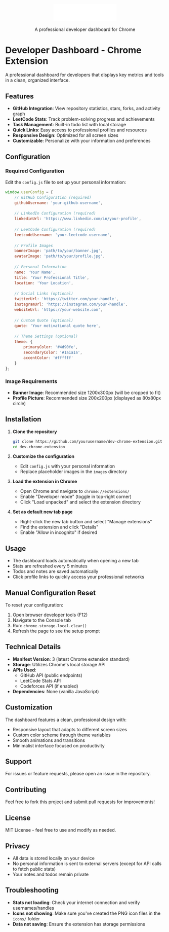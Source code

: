 <div align="center">
  <img src="logo.png" alt="DevMe Logo" width="200"/>
  <p>A professional developer dashboard for Chrome</p>
</div>

# Developer Dashboard - Chrome Extension

A professional dashboard for developers that displays key metrics and tools in a clean, organized interface.

## Features

- **GitHub Integration**: View repository statistics, stars, forks, and activity graph
- **LeetCode Stats**: Track problem-solving progress and achievements
- **Task Management**: Built-in todo list with local storage
- **Quick Links**: Easy access to professional profiles and resources
- **Responsive Design**: Optimized for all screen sizes
- **Customizable**: Personalize with your information and preferences

## Configuration

### Required Configuration

Edit the `config.js` file to set up your personal information:

```javascript
window.userConfig = {
    // GitHub Configuration (required)
    githubUsername: 'your-github-username',
    
    // LinkedIn Configuration (required)
    linkedinUrl: 'https://www.linkedin.com/in/your-profile',
    
    // LeetCode Configuration (required)
    leetcodeUsername: 'your-leetcode-username',
    
    // Profile Images
    bannerImage: 'path/to/your/banner.jpg',
    avatarImage: 'path/to/your/profile.jpg',
    
    // Personal Information
    name: 'Your Name',
    title: 'Your Professional Title',
    location: 'Your Location',
    
    // Social Links (optional)
    twitterUrl: 'https://twitter.com/your-handle',
    instagramUrl: 'https://instagram.com/your-handle',
    websiteUrl: 'https://your-website.com',
    
    // Custom Quote (optional)
    quote: 'Your motivational quote here',
    
    // Theme Settings (optional)
    theme: {
        primaryColor: '#4d90fe',
        secondaryColor: '#1a1a1a',
        accentColor: '#ffffff'
    }
};
```

### Image Requirements

- **Banner Image**: Recommended size 1200x300px (will be cropped to fit)
- **Profile Picture**: Recommended size 200x200px (displayed as 80x80px circle)

## Installation

1. **Clone the repository**
   ```bash
   git clone https://github.com/yourusername/dev-chrome-extension.git
   cd dev-chrome-extension
   ```

2. **Customize the configuration**
   - Edit `config.js` with your personal information
   - Replace placeholder images in the `images` directory

3. **Load the extension in Chrome**
   - Open Chrome and navigate to `chrome://extensions/`
   - Enable "Developer mode" (toggle in top-right corner)
   - Click "Load unpacked" and select the extension directory

4. **Set as default new tab page**
   - Right-click the new tab button and select "Manage extensions"
   - Find the extension and click "Details"
   - Enable "Allow in incognito" if desired

## Usage

- The dashboard loads automatically when opening a new tab
- Stats are refreshed every 5 minutes
- Todos and notes are saved automatically
- Click profile links to quickly access your professional networks

## Manual Configuration Reset

To reset your configuration:
1. Open browser developer tools (F12)
2. Navigate to the Console tab
3. Run: `chrome.storage.local.clear()`
4. Refresh the page to see the setup prompt

## Technical Details

- **Manifest Version**: 3 (latest Chrome extension standard)
- **Storage**: Utilizes Chrome's local storage API
- **APIs Used**:
  - GitHub API (public endpoints)
  - LeetCode Stats API
  - Codeforces API (if enabled)
- **Dependencies**: None (vanilla JavaScript)

## Customization

The dashboard features a clean, professional design with:
- Responsive layout that adapts to different screen sizes
- Custom color scheme through theme variables
- Smooth animations and transitions
- Minimalist interface focused on productivity

## Support

For issues or feature requests, please open an issue in the repository.

## Contributing

Feel free to fork this project and submit pull requests for improvements!

## License

MIT License - feel free to use and modify as needed.

## Privacy

- All data is stored locally on your device
- No personal information is sent to external servers (except for API calls to fetch public stats)
- Your notes and todos remain private

## Troubleshooting

- **Stats not loading**: Check your internet connection and verify usernames/handles
- **Icons not showing**: Make sure you've created the PNG icon files in the `icons/` folder
- **Data not saving**: Ensure the extension has storage permissions
